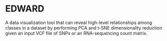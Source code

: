 # EDWARD
A data visualization tool that can reveal high-level relationships among classes in a dataset by performing PCA and t-SNE dimensionality reduction given an input VCF file of SNPs or an RNA-sequencing count matrix.
